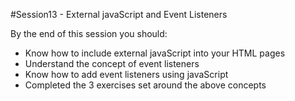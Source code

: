 #Session13 - External javaScript and Event Listeners

By the end of this session you should:

 * Know how to include external javaScript into your HTML pages
 * Understand the concept of event listeners
 * Know how to add event listeners using javaScript 
 * Completed the 3 exercises set around the above concepts 
 
 
 
